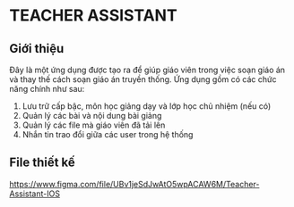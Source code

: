 # TEACHER ASSISTANT
## Giới thiệu
Đây là một ứng dụng được tạo ra để giúp giáo viên trong việc soạn giáo án và thay thế cách soạn giáo án truyền thống. Ứng dụng gồm có các chức năng chính như sau:
1. Lưu trữ cấp bậc, môn học giảng dạy và lớp học chủ nhiệm (nếu có)
2. Quản lý các bài và nội dung bài giảng
3. Quản lý các file mà giáo viên đã tải lên
4. Nhắn tin trao đổi giữa các user trong hệ thống
 ## File thiết kế
 https://www.figma.com/file/UBv1jeSdJwAtO5wpACAW6M/Teacher-Assistant-IOS

